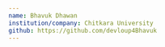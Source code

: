 ```yaml
---
name: Bhavuk Dhawan
institution/company: Chitkara University
github: https://github.com/devloup4Bhavuk
---
```

